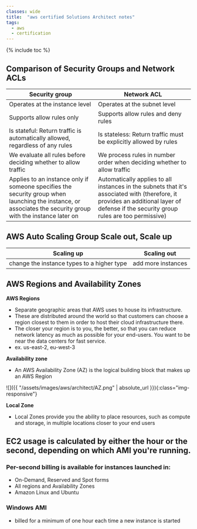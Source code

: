 ```yaml
---
classes: wide
title:  "aws certified Solutions Architect notes"
tags:
  - aws
  - certification
---
```

{% include toc %}

## Comparison of Security Groups and Network ACLs

| Security group                                                                                                                                               | Network ACL                                                                                                                                                                            |
| ------------------------------------------------------------------------------------------------------------------------------------------------------------ | -------------------------------------------------------------------------------------------------------------------------------------------------------------------------------------- |
| Operates at the instance level                                                                                                                               | Operates at the subnet level                                                                                                                                                           |
| Supports allow rules only                                                                                                                                    | Supports allow rules and deny rules                                                                                                                                                    |
| Is stateful: Return traffic is automatically allowed, regardless of any rules                                                                                | Is stateless: Return traffic must be explicitly allowed by rules                                                                                                                       |
| We evaluate all rules before deciding whether to allow traffic                                                                                               | We process rules in number order when deciding whether to allow traffic                                                                                                                |
| Applies to an instance only if someone specifies the security group when launching the instance, or associates the security group with the instance later on | Automatically applies to all instances in the subnets that it's associated with (therefore, it provides an additional layer of defense if the security group rules are too permissive) |

## AWS Auto Scaling Group Scale out, Scale up

| Scaling up                                 | Scaling out        |
| ------------------------------------------ | ------------------ |
| change the instance types to a higher type | add more instances |

## AWS Regions and Availability Zones

**AWS Regions**
- Separate geographic areas that AWS uses to house its infrastructure.
- These are distributed around the world so that customers can choose a region closest to them in order to host their cloud infrastructure there.
- The closer your region is to you, the better, so that you can reduce network latency as much as possible for your end-users. You want to be near the data centers for fast service.
- ex. us-east-2, eu-west-3

**Availability zone**
- An AWS Availability Zone (AZ) is the logical building block that makes up an AWS Region

![]({{ "/assets/images/aws/architect/AZ.png" | absolute_url }}){:class="img-responsive"}

**Local Zone**
- Local Zones provide you the ability to place resources, such as compute and storage, in multiple locations closer to your end users

## EC2 usage is calculated by either the hour or the second, depending on which AMI you're running.

### Per-second billing is available for instances launched in:
- On-Demand, Reserved and Spot forms
- All regions and Availability Zones
- Amazon Linux and Ubuntu

### Windows AMI
- billed for a minimum of one hour each time a new instance is started

